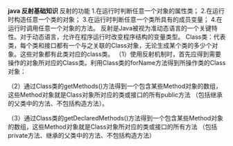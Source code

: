 **java 反射基础知识**
反射的功能
1.在运行时判断任意一个对象的属性类；
2.在运行时构造任意一个类的对象；
3.在运行时判断任意一个类所具有的成员变量；
4.在运行时调用任意一个对象的方法。
反射是Java被视为准动态语言的一个关键特性。对于动态语言，允许在程序运行时改变程序结构的变量类型。
Class类：代表类，每个类和接口都有一个与之关联的Class对象，无论生成某个类的多少个对象。这些对象都有此类对应的class类。
（1）使用反射机制时，首先应得到需要操作的对象所对应的Class类。利用Class类的forName方法得到所操作类的Class对象：

（2）通过Class类的getMethods()方法得到一个包含某些Method对象的数组，这些Method对象就是Class对象所对应的类或接口的所有public方法
（包括继承的父类中的方法、不包括构造方法）。

（3）通过Class类的getDeclaredMethods()方法得到一个包含某些Method对象的数组，这些Method对象就是Class对象所对应的类或接口的所有方法
（包括private方法、继承的父类中的方法、不包括构造方法）


